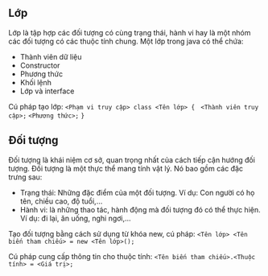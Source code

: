 ## Lớp
Lớp là tập hợp các đối tượng có cùng trạng thái, hành vi hay là một nhóm các đối tượng có các thuộc tính chung.
Một lớp trong java có thể chứa:
- Thành viên dữ liệu
- Constructor
- Phương thức
- Khối lệnh
- Lớp và interface

Cú pháp tạo lớp:
`<Phạm vi truy cập> class <Tên lớp> {`  
    `<Thành viên truy cập>;`
    `<Phương thức>;`
`}`



## Đối tượng
Đối tượng là khái niệm cơ sở, quan trọng nhất của cách tiếp cận hướng đối tượng. 
Đối tượng là một thực thể mang tính vật lý. Nó bao gồm các đặc trưng sau:
 - Trạng thái: Những đặc điểm của một đối tượng. Ví dụ: Con người có họ tên, chiều cao, độ tuổi,…
 - Hành vi: là những thao tác, hành động mà đối tượng đó có thể thực hiện. Ví dụ: đi lại, ăn uống, nghi ngơi,…

Tạo đối tượng bằng cách sử dụng từ khóa new, cú pháp:
`<Tên lớp> <Tên biến tham chiếu> = new <Tên lớp>();`

Cú pháp cung cấp thông tin cho thuộc tính: 
`<Tên biến tham chiếu>.<Thuộc tính> = <Giá trị>;`

